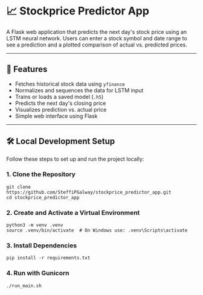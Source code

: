 # 📈 Stockprice Predictor App

A Flask web application that predicts the next day's stock price using an LSTM neural network. Users can enter a stock symbol and date range to see a prediction and a plotted comparison of actual vs. predicted prices.

---

## 🚀 Features

- Fetches historical stock data using `yfinance`
- Normalizes and sequences the data for LSTM input
- Trains or loads a saved model (`.h5`)
- Predicts the next day's closing price
- Visualizes prediction vs. actual price
- Simple web interface using Flask

---

## 🛠️ Local Development Setup

Follow these steps to set up and run the project locally:

### 1. Clone the Repository

```
git clone https://github.com/SteffiPGalway/stockprice_predictor_app.git
cd stockprice_predictor_app
```

### 2. Create and Activate a Virtual Environment

```
python3 -m venv .venv
source .venv/bin/activate  # On Windows use: .venv\Scripts\activate
```
### 3. Install Dependencies

```
pip install -r requirements.txt
```

### 4. Run with Gunicorn

```
./run_main.sh
```